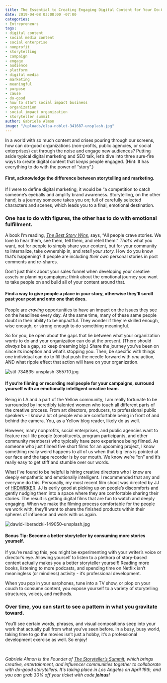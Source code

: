 ```yaml
---
title: The Essential to Creating Engaging Digital Content for Your Do-Good Cause
date: 2019-04-08 03:00:00 -07:00
categories:
- Entrepreneurs
tags:
- digital content
- social media content
- social enterprise
- nonprofit
- storytelling
- campaign
- engage
- audience
- platform
- digital media
- marketing
- meaningful
- purpose
- cause
- do-good
- how to start social impact business
- organization
- social impact organization
- storyteller summit
author: Gabriele Almon
image: "/uploads/elsa-noblet-341687-unsplash.jpg"
---
```


In a world with so much content and crises pouring through our screens, how can do-good organizations (non-profits, public agencies, or social enterprises) cut through the noise and engage new audiences? Putting aside typical digital marketing and SEO talk, let’s dive into three sure-fire ways to create digital content that _keeps_ people engaged. (Hint: It has everything to do with the power of “story”.)

#### First, acknowledge the difference between storytelling and marketing.

If I were to define digital marketing, it would be “a competition to catch someone’s eyeballs and amplify brand awareness. Storytelling, on the other hand, is a journey someone takes you on; full of carefully selected characters and scenes, which leads you to a final, emotional destination. 

### One has to do with figures, the other has to do with emotional fulfillment.

A book I’m reading, _[The Best Story Wins](https://www.amazon.com/Best-Story-Wins-Hollywood-Storytelling/dp/1642790656)_, says, “All people crave stories. We love to hear them, see them, tell them, and retell them.” _That’s_ what you want, not for people to simply share your content, but for your community to internalize, take ownership in, and _retell your story._ How do you know that’s happening? If people are including _their own_ personal stories in post comments and re-shares.

Don’t just think about your sales funnel when developing your creative assets or planning campaigns; think about the emotional journey you want to take people on and build all of your content around that.

#### Find a way to give people a place in your story, otherwise they’ll scroll past your post and onto one that does.

People are _craving_ opportunities to have an impact on the issues they see on the headlines every day. At the same time, many of these same people doubt in their ability to be impactful. They wonder if they're skilled enough, wise enough, or strong enough to do something meaningful.

So for you, be open about the gaps that lie between what your organization _wants_ to do and your organization can do at the present. (There should _always_ be a gap, so keep dreaming big.) Share the journey you’ve been on since its inception and what’s stopping you. Then, be specific with things one individual can do to fill that push the needle forward with _one_ action, AND what ripple effect that action will have on your organization. 

![stil-734835-unsplash-355710.jpg](/uploads/stil-734835-unsplash-355710.jpg)

#### If you’re filming or recording real people for your campaigns, surround yourself with an emotionally intelligent creative team.

Being in LA and a part of the Yellow community, I am really fortunate to be surrounded by incredibly talented women who touch all different parts of the creative process. From art directors, producers, to professional public speakers - I know a lot of people who are comfortable being in front of and behind the camera. You, as a Yellow blog reader, likely do as well.

However, many nonprofits, social enterprises, and public agencies want to feature real-life people (constituents, program participants, and other community members) who typically have zero experience being filmed. As someone who just filmed five short films for an upcoming project, I know something really weird happens to all of us when that big lens is pointed at our face and the tape recorder is by our mouth. We know we’re “on” and it’s really easy to get stiff and stumble over our words.

What I've found to be helpful is hiring creative directors who I know are deeply empathetic and emotionally intelligent. I recommended that any and everyone do this. Personally, my most recent film shoot was directed by JJ of [HRDWRKER](https://www.hrdwrker.com/). JJ is eerily good at picking up on people’s discomforts and gently nudging them into a space where they are comfortable sharing their stories. The result is getting digital films that are fun to watch and deeply engaging. When we make the filming process comfortable for the people we work with, they’ll want to share the finished products within their spheres of influence and work with us again. 

![dawid-liberadzki-149050-unsplash.jpg](/uploads/dawid-liberadzki-149050-unsplash.jpg)

#### Bonus Tip: Become a better storyteller by consuming more stories yourself.

If you’re reading this, you might be experimenting with your writer’s voice or director’s eye. Allowing yourself to listen to a plethora of story-based content actually makes you a better storyteller yourself! Reading more books, listening to more podcasts, and spending time on Netflix isn’t meaningless (or mindless) activity - it’s professional development.

When you pop in your earphones, tune into a TV show, or plop on your couch to consume content, you expose yourself to a variety of storytelling structures, voices, and methods. 

### Over time, you can start to see a pattern in what you gravitate toward.

You’ll see certain words, phrases, and visual compositions seep into your work that actually pull from what you’ve seen before. In a busy, busy world, taking time to go the movies isn’t just a hobby, it’s a professional development exercise as well. So enjoy!

<br>

_Gabriele Almon is the Founder of [The Storyteller’s Summit](https://www.thestorytellersummit.com/), which brings creative, entertainment, and influencer communities together to collaborate with do-good storytellers. It's taking place in Los Angeles on April 19th, and you can grab 30% off your ticket with code **joinus**!_